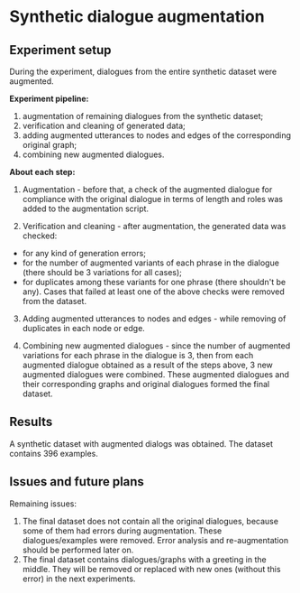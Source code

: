 # Synthetic dialogue augmentation

## Experiment setup

During the experiment, dialogues from the entire synthetic dataset were augmented.

__Experiment pipeline:__
1. augmentation of remaining dialogues from the synthetic dataset;
2. verification and cleaning of generated data;
3. adding augmented utterances to nodes and edges of the corresponding original graph;
4. combining new augmented dialogues.

__About each step:__
1. Augmentation - before that, a check of the augmented dialogue for compliance with the original dialogue in terms of length and roles was added to the augmentation script.

2. Verification and cleaning - after augmentation, the generated data was checked:
- for any kind of generation errors;
- for the number of augmented variants of each phrase in the dialogue (there should be 3 variations for all cases);
- for duplicates among these variants for one phrase (there shouldn't be any).
Cases that failed at least one of the above checks were removed from the dataset.

3. Adding augmented utterances to nodes and edges - while removing of duplicates in each node or edge.

4. Combining new augmented dialogues - since the number of augmented variations for each phrase in the dialogue is 3, then from each augmented dialogue obtained as a result of the steps above, 3 new augmented dialogues were combined.
These augmented dialogues and their corresponding graphs and original dialogues formed the final dataset.

## Results

A synthetic dataset with augmented dialogs was obtained. The dataset contains 396 examples.

## Issues and future plans

Remaining issues:
1. The final dataset does not contain all the original dialogues, because some of them had errors during augmentation. These dialogues/examples were removed. Error analysis and re-augmentation should be performed later on. 
2. The final dataset contains dialogues/graphs with a greeting in the middle. They will be removed or replaced with new ones (without this error) in the next experiments.